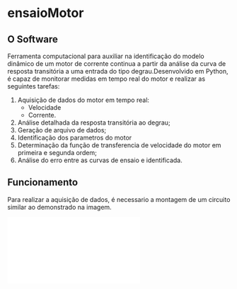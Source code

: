 # ensaioMotor
 
## O Software
 Ferramenta computacional para auxiliar na identificação do modelo dinâmico de um motor de corrente continua a partir da análise da curva de resposta transitória a uma entrada do tipo degrau.Desenvolvido em Python, é capaz de monitorar medidas em tempo real do motor e realizar as seguintes tarefas:
 
 1. Aquisição de dados do motor em tempo real:
     * Velocidade
     * Corrente.
 3. Análise detalhada da resposta transitória ao degrau;
 4. Geração de arquivo de dados;
 5. Identificação dos parametros do motor
 6. Determinação da função de transferencia de velocidade do motor em primeira e segunda ordem;
 7. Análise do erro entre as curvas de ensaio e identificada.


## Funcionamento

Para realizar a aquisição de dados, é necessario a montagem de um circuito similar ao demonstrado na imagem.

![](Montagem.pdf)
